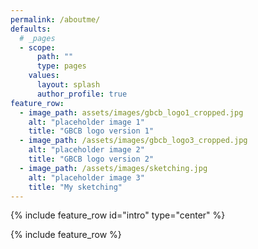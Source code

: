 ```yaml
---
permalink: /aboutme/
defaults:
  # _pages
  - scope:
      path: ""
      type: pages
    values:
      layout: splash
      author_profile: true
feature_row:
  - image_path: assets/images/gbcb_logo1_cropped.jpg
    alt: "placeholder image 1"
    title: "GBCB logo version 1"
  - image_path: /assets/images/gbcb_logo3_cropped.jpg
    alt: "placeholder image 2"
    title: "GBCB logo version 2"
  - image_path: /assets/images/sketching.jpg
    alt: "placeholder image 3"
    title: "My sketching"
---
```


{% include feature_row id="intro" type="center" %}

{% include feature_row %}
